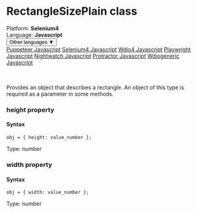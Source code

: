 # RectangleSizePlain class
<div class='platform-bar-container-div'><div class='platform-bar-div'>Platform:  <b> Selenium4</b>
</div><div class='platform-bar-div'>Language: <b>Javascript</b></div><div class='dropdown-button-container-div'><button class='sdk-language-dropdown-button'>Other languages ▼</button><div class='dropdown-content'>
<a href='../../puppeteer/javascript/rectanglesizeplain'>Puppeteer Javascript</a>
<a href='../../selenium4/javascript/rectanglesizeplain'>Selenium4 Javascript</a>
<a href='../../wdio4/javascript/rectanglesizeplain'>Wdio4 Javascript</a>
<a href='../../playwright/javascript/rectanglesizeplain'>Playwright Javascript</a>
<a href='../../nightwatch/javascript/rectanglesizeplain'>Nightwatch Javascript</a>
<a href='../../protractor/javascript/rectanglesizeplain'>Protractor Javascript</a>
<a href='../../wdiogeneric/javascript/rectanglesizeplain'>Wdiogeneric Javascript</a>
</div></div><br /><br /></div>




Provides an object that describes a rectangle. An object of this type is required as a parameter in some methods.


### height property
#### Syntax


    obj = { height: value_number };
    

Type: number

### width property
#### Syntax


    obj = { width: value_number };
    

Type: number
